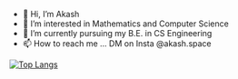 - 👋 Hi, I’m Akash
- 👀 I’m interested in Mathematics and Computer Science
- 🌱 I’m currently pursuing my B.E. in CS Engineering
- 📫 How to reach me ... DM on Insta @akash.space


[![Top Langs](https://github-readme-stats.vercel.app/api/top-langs/?username=akashinfinity12&layout=compact&exclude_repo=Machine-Learning&langs_count=8)](https://github.com/anuraghazra/github-readme-stats)

<!---
akashinfinity12/akashinfinity12 is a ✨ special ✨ repository because its `README.md` (this file) appears on your GitHub profile.
You can click the Preview link to take a look at your changes.
--->
